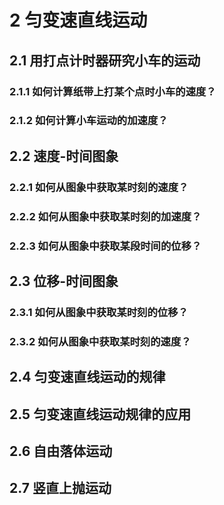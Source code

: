 # 2 匀变速直线运动

## 2.1 用打点计时器研究小车的运动

### 2.1.1 如何计算纸带上打某个点时小车的速度？

### 2.1.2 如何计算小车运动的加速度？

## 2.2 速度-时间图象

### 2.2.1 如何从图象中获取某时刻的速度？

### 2.2.2 如何从图象中获取某时刻的加速度？

### 2.2.3 如何从图象中获取某段时间的位移？

## 2.3 位移-时间图象

### 2.3.1 如何从图象中获取某时刻的位移？

### 2.3.2 如何从图象中获取某时刻的速度？

## 2.4 匀变速直线运动的规律

## 2.5 匀变速直线运动规律的应用

## 2.6 自由落体运动

## 2.7 竖直上抛运动